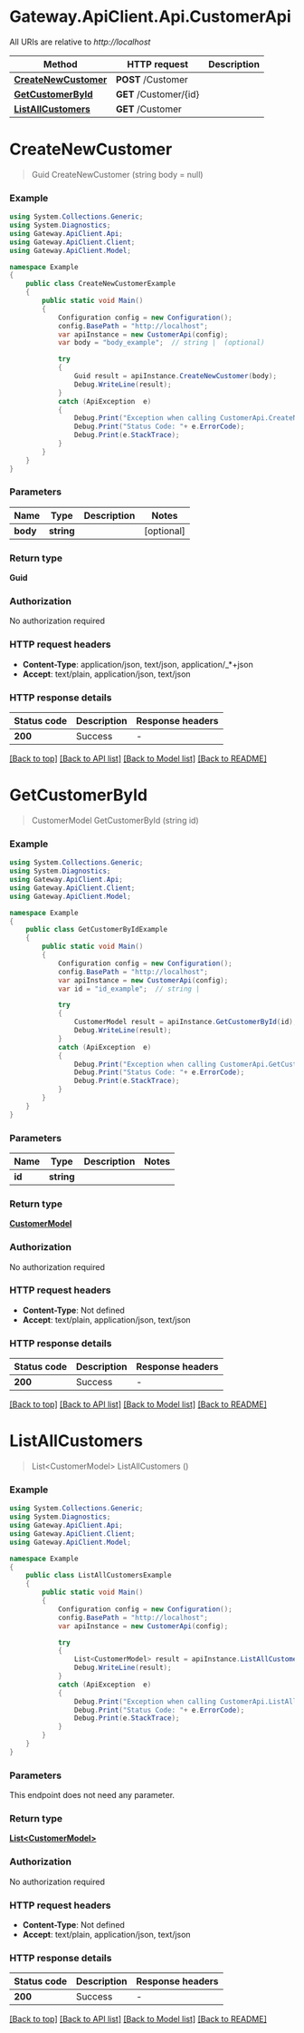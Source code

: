 # Gateway.ApiClient.Api.CustomerApi

All URIs are relative to *http://localhost*

Method | HTTP request | Description
------------- | ------------- | -------------
[**CreateNewCustomer**](CustomerApi.md#createnewcustomer) | **POST** /Customer | 
[**GetCustomerById**](CustomerApi.md#getcustomerbyid) | **GET** /Customer/{id} | 
[**ListAllCustomers**](CustomerApi.md#listallcustomers) | **GET** /Customer | 


<a name="createnewcustomer"></a>
# **CreateNewCustomer**
> Guid CreateNewCustomer (string body = null)



### Example
```csharp
using System.Collections.Generic;
using System.Diagnostics;
using Gateway.ApiClient.Api;
using Gateway.ApiClient.Client;
using Gateway.ApiClient.Model;

namespace Example
{
    public class CreateNewCustomerExample
    {
        public static void Main()
        {
            Configuration config = new Configuration();
            config.BasePath = "http://localhost";
            var apiInstance = new CustomerApi(config);
            var body = "body_example";  // string |  (optional) 

            try
            {
                Guid result = apiInstance.CreateNewCustomer(body);
                Debug.WriteLine(result);
            }
            catch (ApiException  e)
            {
                Debug.Print("Exception when calling CustomerApi.CreateNewCustomer: " + e.Message );
                Debug.Print("Status Code: "+ e.ErrorCode);
                Debug.Print(e.StackTrace);
            }
        }
    }
}
```

### Parameters

Name | Type | Description  | Notes
------------- | ------------- | ------------- | -------------
 **body** | **string**|  | [optional] 

### Return type

**Guid**

### Authorization

No authorization required

### HTTP request headers

 - **Content-Type**: application/json, text/json, application/_*+json
 - **Accept**: text/plain, application/json, text/json


### HTTP response details
| Status code | Description | Response headers |
|-------------|-------------|------------------|
| **200** | Success |  -  |

[[Back to top]](#) [[Back to API list]](../README.md#documentation-for-api-endpoints) [[Back to Model list]](../README.md#documentation-for-models) [[Back to README]](../README.md)

<a name="getcustomerbyid"></a>
# **GetCustomerById**
> CustomerModel GetCustomerById (string id)



### Example
```csharp
using System.Collections.Generic;
using System.Diagnostics;
using Gateway.ApiClient.Api;
using Gateway.ApiClient.Client;
using Gateway.ApiClient.Model;

namespace Example
{
    public class GetCustomerByIdExample
    {
        public static void Main()
        {
            Configuration config = new Configuration();
            config.BasePath = "http://localhost";
            var apiInstance = new CustomerApi(config);
            var id = "id_example";  // string | 

            try
            {
                CustomerModel result = apiInstance.GetCustomerById(id);
                Debug.WriteLine(result);
            }
            catch (ApiException  e)
            {
                Debug.Print("Exception when calling CustomerApi.GetCustomerById: " + e.Message );
                Debug.Print("Status Code: "+ e.ErrorCode);
                Debug.Print(e.StackTrace);
            }
        }
    }
}
```

### Parameters

Name | Type | Description  | Notes
------------- | ------------- | ------------- | -------------
 **id** | **string**|  | 

### Return type

[**CustomerModel**](CustomerModel.md)

### Authorization

No authorization required

### HTTP request headers

 - **Content-Type**: Not defined
 - **Accept**: text/plain, application/json, text/json


### HTTP response details
| Status code | Description | Response headers |
|-------------|-------------|------------------|
| **200** | Success |  -  |

[[Back to top]](#) [[Back to API list]](../README.md#documentation-for-api-endpoints) [[Back to Model list]](../README.md#documentation-for-models) [[Back to README]](../README.md)

<a name="listallcustomers"></a>
# **ListAllCustomers**
> List&lt;CustomerModel&gt; ListAllCustomers ()



### Example
```csharp
using System.Collections.Generic;
using System.Diagnostics;
using Gateway.ApiClient.Api;
using Gateway.ApiClient.Client;
using Gateway.ApiClient.Model;

namespace Example
{
    public class ListAllCustomersExample
    {
        public static void Main()
        {
            Configuration config = new Configuration();
            config.BasePath = "http://localhost";
            var apiInstance = new CustomerApi(config);

            try
            {
                List<CustomerModel> result = apiInstance.ListAllCustomers();
                Debug.WriteLine(result);
            }
            catch (ApiException  e)
            {
                Debug.Print("Exception when calling CustomerApi.ListAllCustomers: " + e.Message );
                Debug.Print("Status Code: "+ e.ErrorCode);
                Debug.Print(e.StackTrace);
            }
        }
    }
}
```

### Parameters
This endpoint does not need any parameter.

### Return type

[**List&lt;CustomerModel&gt;**](CustomerModel.md)

### Authorization

No authorization required

### HTTP request headers

 - **Content-Type**: Not defined
 - **Accept**: text/plain, application/json, text/json


### HTTP response details
| Status code | Description | Response headers |
|-------------|-------------|------------------|
| **200** | Success |  -  |

[[Back to top]](#) [[Back to API list]](../README.md#documentation-for-api-endpoints) [[Back to Model list]](../README.md#documentation-for-models) [[Back to README]](../README.md)

